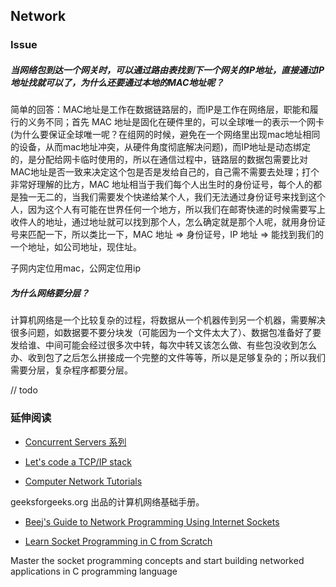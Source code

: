 
## Network

### Issue


##### 当网络包到达一个网关时，可以通过路由表找到下一个网关的IP地址，直接通过IP地址找就可以了，为什么还要通过本地的MAC地址呢？

简单的回答：MAC地址是工作在数据链路层的，而IP是工作在网络层，职能和履行的义务不同；首先 MAC 地址是固化在硬件里的，可以全球唯一的表示一个网卡(为什么要保证全球唯一呢？在组网的时候，避免在一个网络里出现mac地址相同的设备，从而mac地址冲突，从硬件角度彻底解决问题)，而IP地址是动态绑定的，是分配给网卡临时使用的，所以在通信过程中，链路层的数据包需要比对MAC地址是否一致来决定这个包是否是发给自己的，自己需不需要去处理；打个非常好理解的比方，MAC 地址相当于我们每个人出生时的身份证号，每个人的都是独一无二的，当我们需要发个快递给某个人，我们无法通过身份证号来找到这个人，因为这个人有可能在世界任何一个地方，所以我们在邮寄快递的时候需要写上收件人的地址，通过地址就可以找到那个人，怎么确定就是那个人呢，就用身份证号来匹配一下，所以类比一下，MAC 地址 => 身份证号，IP 地址 => 能找到我们的一个地址，如公司地址，现住址。

子网内定位用mac，公网定位用ip

##### 为什么网络要分层？

计算机网络是一个比较复杂的过程，将数据从一个机器传到另一个机器，需要解决很多问题，如数据要不要分块发（可能因为一个文件太大了）、数据包准备好了要发给谁、中间可能会经过很多次中转，每次中转又该怎么做、有些包没收到怎么办、收到包了之后怎么拼接成一个完整的文件等等，所以是足够复杂的；所以我们需要分层，复杂程序都要分层。

// todo

#### 


### 延伸阅读

- [Concurrent Servers 系列](https://eli.thegreenplace.net/2017/concurrent-servers-part-1-introduction/)

- [Let's code a TCP/IP stack](http://www.saminiir.com/lets-code-tcp-ip-stack-1-ethernet-arp/)

- [Computer Network Tutorials](https://www.geeksforgeeks.org/computer-network-tutorials/)

geeksforgeeks.org 出品的计算机网络基础手册。

- [Beej's Guide to Network Programming Using Internet Sockets](http://beej.us/guide/bgnet/html/multi/index.html)

- [Learn Socket Programming in C from Scratch](https://www.udemy.com/learn-socket-programming-in-c-from-scratch/)

Master the socket programming concepts and start building networked applications in C programming language

